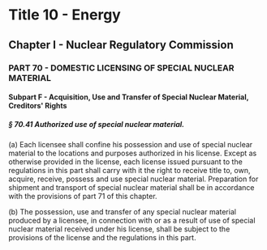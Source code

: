 
# Title 10 - Energy
## Chapter I - Nuclear Regulatory Commission
### PART 70 - DOMESTIC LICENSING OF SPECIAL NUCLEAR MATERIAL
#### Subpart F - Acquisition, Use and Transfer of Special Nuclear Material, Creditors' Rights
##### § 70.41 Authorized use of special nuclear material.

(a) Each licensee shall confine his possession and use of special nuclear material to the locations and purposes authorized in his license. Except as otherwise provided in the license, each license issued pursuant to the regulations in this part shall carry with it the right to receive title to, own, acquire, receive, possess and use special nuclear material. Preparation for shipment and transport of special nuclear material shall be in accordance with the provisions of part 71 of this chapter.

(b) The possession, use and transfer of any special nuclear material produced by a licensee, in connection with or as a result of use of special nuclear material received under his license, shall be subject to the provisions of the license and the regulations in this part.
